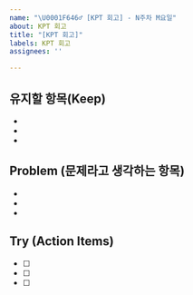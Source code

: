 ```yaml
---
name: "\U0001F646‍♂️ [KPT 회고] - N주차 M요일"
about: KPT 회고
title: "[KPT 회고]"
labels: KPT 회고
assignees: ''

---
```


## 유지할 항목(Keep)
-
-
-

## Problem (문제라고 생각하는 항목)
-
-
-

## Try (Action Items)
- [ ]
- [ ]
- [ ]
